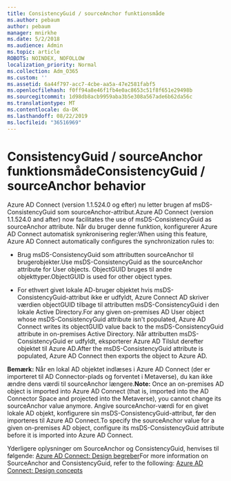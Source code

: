 ```yaml
---
title: ConsistencyGuid / sourceAnchor funktionsmåde
ms.author: pebaum
author: pebaum
manager: mnirkhe
ms.date: 5/2/2018
ms.audience: Admin
ms.topic: article
ROBOTS: NOINDEX, NOFOLLOW
localization_priority: Normal
ms.collection: Adm_O365
ms.custom: ''
ms.assetid: 6a44f797-acc7-4cbe-aa5a-47e2581fabf5
ms.openlocfilehash: f0ff94a8e46f1fb4e0ac8653c51f8f651e29498b
ms.sourcegitcommit: 1d98db8acb9959aba3b5e308a567ade6b62da56c
ms.translationtype: MT
ms.contentlocale: da-DK
ms.lasthandoff: 08/22/2019
ms.locfileid: "36516969"
---
```

# <a name="consistencyguid--sourceanchor-behavior"></a><span data-ttu-id="74ca2-102">ConsistencyGuid / sourceAnchor funktionsmåde</span><span class="sxs-lookup"><span data-stu-id="74ca2-102">ConsistencyGuid / sourceAnchor behavior</span></span>

<span data-ttu-id="74ca2-103">Azure AD Connect (version 1.1.524.0 og efter) nu letter brugen af msDS-ConsistencyGuid som sourceAnchor-attribut.</span><span class="sxs-lookup"><span data-stu-id="74ca2-103">Azure AD Connect (version 1.1.524.0 and after) now facilitates the use of msDS-ConsistencyGuid as sourceAnchor attribute.</span></span> <span data-ttu-id="74ca2-104">Når du bruger denne funktion, konfigurerer Azure AD Connect automatisk synkronisering regler:</span><span class="sxs-lookup"><span data-stu-id="74ca2-104">When using this feature, Azure AD Connect automatically configures the synchronization rules to:</span></span>
  
- <span data-ttu-id="74ca2-105">Brug msDS-ConsistencyGuid som attributten sourceAnchor til brugerobjekter.</span><span class="sxs-lookup"><span data-stu-id="74ca2-105">Use msDS-ConsistencyGuid as the sourceAnchor attribute for User objects.</span></span> <span data-ttu-id="74ca2-106">ObjectGUID bruges til andre objekttyper.</span><span class="sxs-lookup"><span data-stu-id="74ca2-106">ObjectGUID is used for other object types.</span></span>
    
- <span data-ttu-id="74ca2-107">For ethvert givet lokale AD-bruger objektet hvis msDS-ConsistencyGuid-attribut ikke er udfyldt, Azure Connect AD skriver værdien objectGUID tilbage til attributten msDS-ConsistencyGuid i den lokale Active Directory.</span><span class="sxs-lookup"><span data-stu-id="74ca2-107">For any given on-premises AD User object whose msDS-ConsistencyGuid attribute isn't populated, Azure AD Connect writes its objectGUID value back to the msDS-ConsistencyGuid attribute in on-premises Active Directory.</span></span> <span data-ttu-id="74ca2-108">Når attributten msDS-ConsistencyGuid er udfyldt, eksporterer Azure AD Tilslut derefter objektet til Azure AD.</span><span class="sxs-lookup"><span data-stu-id="74ca2-108">After the msDS-ConsistencyGuid attribute is populated, Azure AD Connect then exports the object to Azure AD.</span></span>
    
 <span data-ttu-id="74ca2-109">**Bemærk:** Når en lokal AD objektet indlæses i Azure AD Connect (der er importeret til AD Connector-plads og forventet i Metaverse), du kan ikke ændre dens værdi til sourceAnchor længere.</span><span class="sxs-lookup"><span data-stu-id="74ca2-109">**Note:** Once an on-premises AD object is imported into Azure AD Connect (that is, imported into the AD Connector Space and projected into the Metaverse), you cannot change its sourceAnchor value anymore.</span></span> <span data-ttu-id="74ca2-110">Angive sourceAnchor-værdi for en givet lokale AD objekt, konfigurere sin msDS-ConsistencyGuid-attribut, før den importeres til Azure AD Connect.</span><span class="sxs-lookup"><span data-stu-id="74ca2-110">To specify the sourceAnchor value for a given on-premises AD object, configure its msDS-ConsistencyGuid attribute before it is imported into Azure AD Connect.</span></span> 
  
<span data-ttu-id="74ca2-111">Yderligere oplysninger om SourceAnchor og ConsistencyGuid, henvises til følgende: [Azure AD Connect: Design begreber](https://docs.microsoft.com/azure/active-directory/connect/active-directory-aadconnect-design-concepts)</span><span class="sxs-lookup"><span data-stu-id="74ca2-111">For more information on SourceAnchor and ConsistencyGuid, refer to the following: [Azure AD Connect: Design concepts](https://docs.microsoft.com/azure/active-directory/connect/active-directory-aadconnect-design-concepts)</span></span>
  

